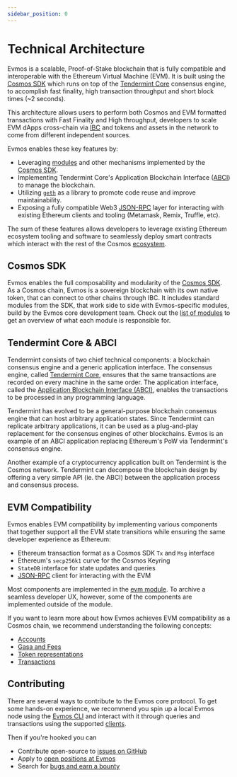 ```yaml
---
sidebar_position: 0
---
```


# Technical Architecture

Evmos is a scalable, Proof-of-Stake blockchain that is fully compatible and
interoperable with the Ethereum Virtual Machine (EVM). It is built using the [Cosmos SDK](https://github.com/cosmos/cosmos-sdk/)
which runs on top of the [Tendermint Core](https://github.com/tendermint/tendermint) consensus engine,
to accomplish fast finality, high transaction throughput and short block times (~2 seconds).

This architecture allows users to perform both Cosmos and EVM formatted transactions with Fast Finality and High throughput,
developers to scale EVM dApps cross-chain via [IBC](https://cosmos.network/ibc)
and tokens and assets in the network to come from different independent sources.

Evmos enables these key features by:

* Leveraging [modules](https://docs.cosmos.network/main/building-modules/intro.html) and other mechanisms implemented by the [Cosmos SDK](https://docs.cosmos.network/).
* Implementing Tendermint Core's Application Blockchain Interface ([ABCI](https://docs.tendermint.com/master/spec/abci/)) to manage the blockchain.
* Utilizing [`geth`](https://github.com/ethereum/go-ethereum) as a library to promote code reuse and improve maintainability.
* Exposing a fully compatible Web3 [JSON-RPC](./apis/ethereum-JSON-RPC/JSON-RPC) layer for interacting with existing Ethereum clients and tooling (Metamask, Remix, Truffle, etc).

The sum of these features allows developers to leverage existing Ethereum ecosystem tooling and
software to seamlessly deploy smart contracts which interact with the rest of the Cosmos
[ecosystem](https://cosmos.network/ecosystem).

<!-- TODO ## High level Systems Design (Add visuilization) -->

## Cosmos SDK

Evmos enables the full composability and modularity of the [Cosmos SDK](https://docs.cosmos.network/).
As a Cosmos chain, Evmos is a sovereign blockchain with its own native token,
that can connect to other chains through IBC. It includes standard modules from the SDK,
that work side to side with Evmos-specific modules, build by the Evmos core development team.
Check out the [list of modules](modules/index.md) to get an overview of what each module is responsible for.

## Tendermint Core & ABCI

Tendermint consists of two chief technical components: a blockchain consensus
engine and a generic application interface. The consensus engine, called
[Tendermint Core](https://docs.tendermint.com/), ensures that the same
transactions are recorded on every machine in the same order. The application
interface, called the [Application Blockchain Interface (ABCI)](https://docs.tendermint.com/master/spec/abci/),
enables the transactions to be processed in any programming language.

Tendermint has evolved to be a general-purpose blockchain consensus engine that
can host arbitrary application states. Since Tendermint can replicate arbitrary
applications, it can be used as a plug-and-play replacement for the consensus
engines of other blockchains. Evmos is an example of an ABCI application
replacing Ethereum's PoW via Tendermint's consensus engine.

Another example of a cryptocurrency application built on Tendermint is the Cosmos
network. Tendermint can decompose the blockchain design by offering a very
simple API (ie. the ABCI) between the application process and consensus process.

## EVM Compatibility

Evmos enables EVM compatibility by implementing various components
that together support all the EVM state transitions
while ensuring the same developer experience as Ethereum:

- Ethereum transaction format as a Cosmos SDK `Tx` and `Msg` interface
- Ethereum's `secp256k1` curve for the Cosmos Keyring
- `StateDB` interface for state updates and queries
- [JSON-RPC](../develop/api/ethereum-json-rpc) client for interacting with the EVM

Most components are implemented in the [evm module](./modules/evm/index.md).
To archive a seamless developer UX, however, some of the components are implemented
outside of the module.

If you want to learn more about how Evmos achieves EVM compatibility as a Cosmos chain,
we recommend understanding the following concepts:

* [Accounts](./concepts/accounts.md)
* [Gasa and Fees](./concepts/gas-and-fees.md)
* [Token representations](./concepts/tokens.md)
* [Transactions](./concepts/transactions.md)

## Contributing

There are several ways to contribute to the Evmos core protocol. To get some hands-on experience,
we recommend you spin up a local Evmos node using the [Evmos CLI](./evmos-cli/index.md)
and interact with it through queries and transactions using the supported [clients](../develop/api#clients).

<!-- TODO add link to academy -->

Then if you're hooked you can

* Contribute open-source to [issues on GitHub](https://github.com/evmos/evmos/issues)
* Apply to [open positions at Evmos](https://boards.eu.greenhouse.io/evmos)
* Search for [bugs and earn a bounty](bugs.md)
